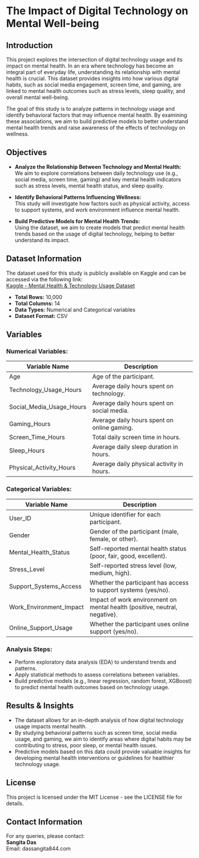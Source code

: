 # **The Impact of Digital Technology on Mental Well-being**

## **Introduction**

This project explores the intersection of digital technology usage and its impact on mental health. In an era where technology has become an integral part of everyday life, understanding its relationship with mental health is crucial. This dataset provides insights into how various digital habits, such as social media engagement, screen time, and gaming, are linked to mental health outcomes such as stress levels, sleep quality, and overall mental well-being.

The goal of this study is to analyze patterns in technology usage and identify behavioral factors that may influence mental health. By examining these associations, we aim to build predictive models to better understand mental health trends and raise awareness of the effects of technology on wellness.

## **Objectives**

- **Analyze the Relationship Between Technology and Mental Health:**  
  We aim to explore correlations between daily technology use (e.g., social media, screen time, gaming) and key mental health indicators such as stress levels, mental health status, and sleep quality.
  
- **Identify Behavioral Patterns Influencing Wellness:**  
  This study will investigate how factors such as physical activity, access to support systems, and work environment influence mental health.

- **Build Predictive Models for Mental Health Trends:**  
  Using the dataset, we aim to create models that predict mental health trends based on the usage of digital technology, helping to better understand its impact.

## **Dataset Information**

The dataset used for this study is publicly available on Kaggle and can be accessed via the following link:  
[Kaggle - Mental Health & Technology Usage Dataset](https://www.kaggle.com/datasets/waqi786/mental-health-and-technology-usage-dataset/data)

- **Total Rows:** 10,000  
- **Total Columns:** 14  
- **Data Types:** Numerical and Categorical variables  
- **Dataset Format:** CSV

## **Variables**

### **Numerical Variables:**

| **Variable Name**           | **Description**                                            |
|-----------------------------|------------------------------------------------------------|
| Age                         | Age of the participant.                                   |
| Technology_Usage_Hours      | Average daily hours spent on technology.                   |
| Social_Media_Usage_Hours    | Average daily hours spent on social media.                 |
| Gaming_Hours                | Average daily hours spent on online gaming.                |
| Screen_Time_Hours           | Total daily screen time in hours.                          |
| Sleep_Hours                 | Average daily sleep duration in hours.                     |
| Physical_Activity_Hours     | Average daily physical activity in hours.                  |

### **Categorical Variables:**

| **Variable Name**           | **Description**                                            |
|-----------------------------|------------------------------------------------------------|
| User_ID                     | Unique identifier for each participant.                    |
| Gender                      | Gender of the participant (male, female, or other).        |
| Mental_Health_Status        | Self-reported mental health status (poor, fair, good, excellent). |
| Stress_Level                | Self-reported stress level (low, medium, high).            |
| Support_Systems_Access      | Whether the participant has access to support systems (yes/no). |
| Work_Environment_Impact     | Impact of work environment on mental health (positive, neutral, negative). |
| Online_Support_Usage       | Whether the participant uses online support (yes/no).      |

### **Analysis Steps:**
- Perform exploratory data analysis (EDA) to understand trends and patterns.
- Apply statistical methods to assess correlations between variables.
- Build predictive models (e.g., linear regression, random forest, XGBoost) to predict mental health outcomes based on technology usage.

## **Results & Insights**

- The dataset allows for an in-depth analysis of how digital technology usage impacts mental health.  
- By studying behavioral patterns such as screen time, social media usage, and gaming, we aim to identify areas where digital habits may be contributing to stress, poor sleep, or mental health issues.
- Predictive models based on this data could provide valuable insights for developing mental health interventions or guidelines for healthier technology usage.

## **License**

This project is licensed under the MIT License - see the LICENSE file for details.

## **Contact Information**

For any queries, please contact:  
**Sangita Das**  
Email: dassangita844.com 
